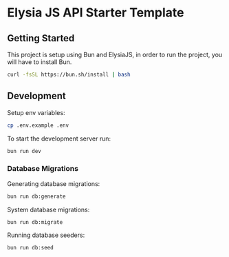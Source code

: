 # Elysia JS API Starter Template

## Getting Started
This project is setup using Bun and ElysiaJS, in order to run the project, you will have to install Bun.

```bash
curl -fsSL https://bun.sh/install | bash
```
## Development

Setup env variables:
```bash
cp .env.example .env
```

To start the development server run:
```bash
bun run dev
```

### Database Migrations
Generating database migrations:
```bash
bun run db:generate
```

System database migrations:
```bash
bun run db:migrate
```

Running database seeders:
```bash
bun run db:seed
```
